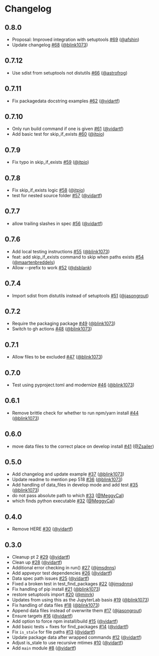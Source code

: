 # Changelog

## 0.8.0

* Proposal: Improved integration with setuptools [#69](https://github.com/jupyter/jupyter-packaging/pull/69) ([@afshin](https://github.com/afshin))
* Update changelog [#68](https://github.com/jupyter/jupyter-packaging/pull/68) ([@blink1073](https://github.com/blink1073))


## 0.7.12

* Use sdist from setuptools not distutils [#66](https://github.com/jupyter/jupyter-packaging/pull/66) ([@astrofrog](https://github.com/astrofrog))

## 0.7.11

* Fix packagedata docstring examples [#62](https://github.com/jupyter/jupyter-packaging/pull/62) ([@vidartf](https://github.com/vidartf))

## 0.7.10

* Only run build command if one is given [#61](https://github.com/jupyter/jupyter-packaging/pull/61) ([@vidartf](https://github.com/vidartf))
* Add basic test for skip_if_exists [#60](https://github.com/jupyter/jupyter-packaging/pull/60) ([@jtpio](https://github.com/jtpio))

## 0.7.9

* Fix typo in skip_if_exists [#59](https://github.com/jupyter/jupyter-packaging/pull/59) ([@jtpio](https://github.com/jtpio))

## 0.7.8

* Fix skip_if_exists logic [#58](https://github.com/jupyter/jupyter-packaging/pull/58) ([@jtpio](https://github.com/jtpio))
* test for nested source folder [#57](https://github.com/jupyter/jupyter-packaging/pull/57) ([@vidartf](https://github.com/vidartf))

## 0.7.7

* allow trailing slashes in spec [#56](https://github.com/jupyter/jupyter-packaging/pull/56) ([@vidartf](https://github.com/vidartf))

## 0.7.6

* Add local testing instructions [#55](https://github.com/jupyter/jupyter-packaging/pull/55) ([@blink1073](https://github.com/blink1073))
* feat: add skip_if_exists command to skip when paths exists [#54](https://github.com/jupyter/jupyter-packaging/pull/54) ([@maartenbreddels](https://github.com/maartenbreddels))
* Allow --prefix to work [#52](https://github.com/jupyter/jupyter-packaging/pull/52) ([@dsblank](https://github.com/dsblank))

## 0.7.4

* Import sdist from distutils instead of setuptools [#51](https://github.com/jupyter/jupyter-packaging/pull/51) ([@jasongrout](https://github.com/jasongrout))

## 0.7.2

* Require the packaging package [#49](https://github.com/jupyter/jupyter-packaging/pull/49) ([@blink1073](https://github.com/blink1073))
* Switch to gh actions [#48](https://github.com/jupyter/jupyter-packaging/pull/48) ([@blink1073](https://github.com/blink1073))

## 0.7.1

* Allow files to be excluded [#47](https://github.com/jupyter/jupyter-packaging/pull/47) ([@blink1073](https://github.com/blink1073))

## 0.7.0

* Test using pyproject.toml and modernize [#46](https://github.com/jupyter/jupyter-packaging/pull/46) ([@blink1073](https://github.com/blink1073))

## 0.6.1

* Remove brittle check for whether to run npm/yarn install [#44](https://github.com/jupyter/jupyter-packaging/pull/44) ([@blink1073](https://github.com/blink1073))

## 0.6.0

* move data files to the correct place on develop install [#41](https://github.com/jupyter/jupyter-packaging/pull/41) ([@Zsailer](https://github.com/Zsailer))

## 0.5.0

* Add changelog and update example [#37](https://github.com/jupyter/jupyter-packaging/pull/37) ([@blink1073](https://github.com/blink1073))
* Update readme to mention pep 518 [#36](https://github.com/jupyter/jupyter-packaging/pull/36) ([@blink1073](https://github.com/blink1073))
* Add handling of data_files in develop mode and add test [#35](https://github.com/jupyter/jupyter-packaging/pull/35) ([@blink1073](https://github.com/blink1073))
* do not pass absolute path to which [#33](https://github.com/jupyter/jupyter-packaging/pull/33) ([@MeggyCal](https://github.com/MeggyCal))
* which finds python executable [#32](https://github.com/jupyter/jupyter-packaging/pull/32) ([@MeggyCal](https://github.com/MeggyCal))

## 0.4.0

* Remove HERE [#30](https://github.com/jupyter/jupyter-packaging/pull/30) ([@vidartf](https://github.com/vidartf))

## 0.3.0

* Cleanup pt 2 [#29](https://github.com/jupyter/jupyter-packaging/pull/29) ([@vidartf](https://github.com/vidartf))
* Clean up [#28](https://github.com/jupyter/jupyter-packaging/pull/28) ([@vidartf](https://github.com/vidartf))
* Additional error checking in run() [#27](https://github.com/jupyter/jupyter-packaging/pull/27) ([@jmsdnns](https://github.com/jmsdnns))
* Add appveyor test dependencies [#26](https://github.com/jupyter/jupyter-packaging/pull/26) ([@vidartf](https://github.com/vidartf))
* Data spec path issues [#25](https://github.com/jupyter/jupyter-packaging/pull/25) ([@vidartf](https://github.com/vidartf))
* Fixed a broken test in test_find_packages [#22](https://github.com/jupyter/jupyter-packaging/pull/22) ([@jmsdnns](https://github.com/jmsdnns))
* Fix handling of pip install [#21](https://github.com/jupyter/jupyter-packaging/pull/21) ([@blink1073](https://github.com/blink1073))
* restore setuptools import [#20](https://github.com/jupyter/jupyter-packaging/pull/20) ([@minrk](https://github.com/minrk))
* Updates from using this as the JupyterLab basis [#19](https://github.com/jupyter/jupyter-packaging/pull/19) ([@blink1073](https://github.com/blink1073))
* Fix handling of data files [#18](https://github.com/jupyter/jupyter-packaging/pull/18) ([@blink1073](https://github.com/blink1073))
* Append data files instead of overwrite them [#17](https://github.com/jupyter/jupyter-packaging/pull/17) ([@jasongrout](https://github.com/jasongrout))
* Ensure targets [#16](https://github.com/jupyter/jupyter-packaging/pull/16) ([@vidartf](https://github.com/vidartf))
* Add option to force npm install/build [#15](https://github.com/jupyter/jupyter-packaging/pull/15) ([@vidartf](https://github.com/vidartf))
* Add basic tests + fixes for find_packages [#14](https://github.com/jupyter/jupyter-packaging/pull/14) ([@vidartf](https://github.com/vidartf))
* Fix `is_stale` for file paths [#13](https://github.com/jupyter/jupyter-packaging/pull/13) ([@vidartf](https://github.com/vidartf))
* Update package data after wrapped commands [#12](https://github.com/jupyter/jupyter-packaging/pull/12) ([@vidartf](https://github.com/vidartf))
* Adjust is_stale to use recursive mtimes [#10](https://github.com/jupyter/jupyter-packaging/pull/10) ([@vidartf](https://github.com/vidartf))
* Add `main` module [#8](https://github.com/jupyter/jupyter-packaging/pull/8) ([@vidartf](https://github.com/vidartf))

